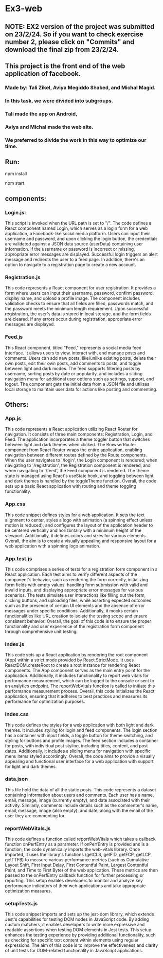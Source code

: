 # Ex3-web
## NOTE: EX2 version of the project was submitted on 23/2/24. So if you want to check exercise number 2, please click on "Commits" and download the final zip from 23/2/24. 

## This project is the front end of the web application of facebook.

### Made by: Tali Zikel, Aviya Megiddo Shaked, and Michal Magid.

### In this task, we were divided into subgroups.
### Tali made the app on Android,
### Aviya and Michal made the web site.
### We preferred to divide the work in this way to optimize our time.

## Run:

npm install

npm start


## components:
### Login.js:
This script is invoked when the URL path is set to "/".
The code defines a React component named Login, which serves as a login form for a web application, a Facebook-like social media platform. Users can input their username and password, and upon clicking the login button, the credentials are validated against a JSON data source (userData) containing user information. If the username or password is incorrect or missing, appropriate error messages are displayed. Successful login triggers an alert message and redirects the user to a feed page. In addition,  there's an option to navigate to a registration page to create a new account.

### Registration.js
This code represents a React component for user registration. It provides a form where users can input their username, password, confirm password, display name, and upload a profile image. The component includes validation checks to ensure that all fields are filled, passwords match, and the password meets the minimum length requirement. Upon successful registration, the user's data is stored in local storage, and the form fields are cleared. If any errors occur during registration, appropriate error messages are displayed.

### Feed.js
This React component, titled "Feed," represents a social media feed interface. It allows users to view, interact with, and manage posts and comments. Users can add new posts, like/unlike existing posts, delete their own posts, edit their own posts, add comments to posts, and toggle between light and dark modes. The feed supports filtering posts by username, sorting posts by date or popularity, and includes a sliding navigation menu for additional user options such as settings, support, and logout. The component gets the initial data from a JSON file and utilizes local storage to maintain user data for actions like posting and commenting.

## Others:
### App.js
This code represents a React application utilizing React Router for navigation. It consists of three main components: Registration, Login, and Feed. The application incorporates a theme toggler button that switches between light and dark themes when clicked. The BrowserRouter component from React Router wraps the entire application, enabling navigation between different routes defined by the Route components. When the user navigates to '/login', the Login component is rendered; when navigating to '/registration', the Registration component is rendered, and when navigating to '/feed', the Feed component is rendered. The theme state is managed using React's useState hook, and toggling between light and dark themes is handled by the toggleTheme function. Overall, the code sets up a basic React application with routing and theme toggling functionality.

### App.css
This code snippet defines styles for a web application. It sets the text alignment to center, styles a logo with animation (a spinning effect unless motion is reduced), and configures the layout of the application header to be centered vertically and horizontally with a minimum height of the viewport. Additionally, it defines colors and sizes for various elements. Overall, the aim is to create a visually appealing and responsive layout for a web application with a spinning logo animation.

### App.test.js
This code comprises a series of tests for a registration form component in a React application. Each test aims to verify different aspects of the component's behavior, such as rendering the form correctly, initializing form fields with empty values, handling form submission with valid and invalid inputs, and displaying appropriate error messages for various scenarios. The tests simulate user interactions like filling out the form, clicking buttons, and uploading files, while asserting expected outcomes such as the presence of certain UI elements and the absence of error messages under specific conditions. Additionally, it mocks certain functionalities like URL creation to isolate the testing scope and ensure consistent behavior. Overall, the goal of this code is to ensure the proper functionality and user experience of the registration form component through comprehensive unit testing.

### index.js
This code sets up a React application by rendering the root component (App) within a strict mode provided by React.StrictMode. It uses ReactDOM.createRoot to create a root instance for rendering React components. The App component serves as the main entry point for the application. Additionally, it includes functionality to report web vitals for performance measurement, which can be logged to the console or sent to an analytics endpoint. The reportWebVitals function is called to initiate this performance measurement process. Overall, this code initializes the React application, ensuring that it adheres to best practices and measures its performance for optimization purposes.

### index.css
This code defines the styles for a web application with both light and dark themes. It includes styling for login and feed components. The login section has a container with input fields, a toggle button for theme switching, and styling for buttons and profile images. The feed section includes a container for posts, with individual post styling, including titles, content, and post dates. Additionally, it includes a sliding menu for navigation with specific menu items styled accordingly. Overall, the code aims to provide a visually appealing and functional user interface for a web application with support for light and dark themes.

### data.json
This file hold the data of all the static posts.
This code represents a dataset containing information about users and comments. Each user has a name, email, message, image (currently empty), and date associated with their activity. Similarly, comments include details such as the commenter's name, email, message, image (also empty), and date, along with the email of the user they are commenting for. 

### reportWebVitals.js
This code defines a function called reportWebVitals which takes a callback function onPerfEntry as a parameter. If onPerfEntry is provided and is a function, the code dynamically imports the web-vitals library. Once imported, it uses the library's functions (getCLS, getFID, getFCP, getLCP, getTTFB) to measure various performance metrics (such as Cumulative Layout Shift, First Input Delay, First Contentful Paint, Largest Contentful Paint, and Time to First Byte) of the web application. These metrics are then passed to the onPerfEntry callback function for further processing or reporting. This setup enables developers to monitor and analyze key performance indicators of their web applications and take appropriate optimization measures.

### setupTests.js
This code snippet imports and sets up the jest-dom library, which extends Jest's capabilities for testing DOM nodes in JavaScript code. By adding custom matchers, it enables developers to write more expressive and readable assertions when testing DOM elements in Jest tests. This setup enhances the testing experience by providing additional functionality, such as checking for specific text content within elements using regular expressions. The aim of this code is to improve the effectiveness and clarity of unit tests for DOM-related functionality in JavaScript applications.
